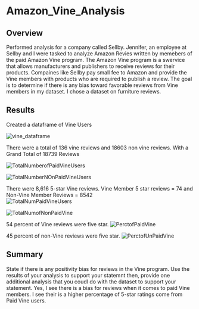 # Amazon_Vine_Analysis

## Overview 
Performed analysis for a company called Sellby. Jennifer, an employee at Sellby and I were tasked to analyze Amazon Revies written by memebers of the paid Amazon Vine program. The Amazon Vine program is a swervice that allows manufacturers and publishers to receive reviews for their products. Compaines like Sellby pay small fee to Amazon and provide the Vine members with products who are required to publish a review. The goal is to determine if there is any bias toward favorable reviews from Vine members in my dataset. I chose a dataset on furniture reviews. 

## Results
Created a dataframe of Vine Users

![vine_dataframe](https://user-images.githubusercontent.com/94208810/157161387-efc9cf7d-e855-4af0-b92f-821f6d0d1154.png)

There were a total of 136 vine reviews and 18603 non vine reviews. With a Grand Total of 18739 Reviews

![TotalNumberofPaidVineUsers](https://user-images.githubusercontent.com/94208810/157161858-d27311ec-ab53-4e24-81c9-80e6e6efd68a.png)

![TotalNumberNOnPaidVineUsers](https://user-images.githubusercontent.com/94208810/157161889-a52719cd-ea9a-4091-b93d-85fca8f906c4.png)


There were  8,616 5-star Vine reviews. Vine Member 5 star reviews =  74 and Non-Vine Member Reviews = 8542  
![TotalNumPaidVineUsers](https://user-images.githubusercontent.com/94208810/157161344-624504ae-fafa-433b-8ed4-2d3be8b20b1b.png)


![TotalNumofNonPaidVine](https://user-images.githubusercontent.com/94208810/157161229-42faf396-7a33-4a09-a2f3-eac82d08f232.png)

54 percent of Vine reviews were five star.
![PerctofPaidVine](https://user-images.githubusercontent.com/94208810/157161455-0ddf06ab-6ad7-464d-a517-d9a0eee41c75.png)

45 percent of non-Vine reviews were five star.
![PerctofUnPaidVine](https://user-images.githubusercontent.com/94208810/157161478-0ad16a36-21c9-45cc-bbb1-c3f859343772.png)


## Summary
State if there is any positivity bias for reviews in the Vine program. Use the results of your analysis to support your statemnt then, provide one additional analysis that you coudl do with the dataset to support your statement. 
Yes, I see there is a bias for reviews when it comes to paid Vine members. I see their is a higher percentage of 5-star ratings come from Paid Vine users. 



